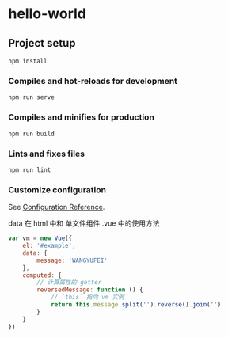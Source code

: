 # hello-world

## Project setup

```
npm install
```

### Compiles and hot-reloads for development

```
npm run serve
```

### Compiles and minifies for production

```
npm run build
```

### Lints and fixes files
```
npm run lint
```

### Customize configuration
See [Configuration Reference](https://cli.vuejs.org/config/).


data 在 html 中和 单文件组件 .vue 中的使用方法

```js
var vm = new Vue({
    el: '#example',
    data: {
        message: 'WANGYUFEI'
    },
    computed: {
        // 计算属性的 getter
        reversedMessage: function () {
            // `this` 指向 vm 实例
            return this.message.split('').reverse().join('')
        }
    }
})